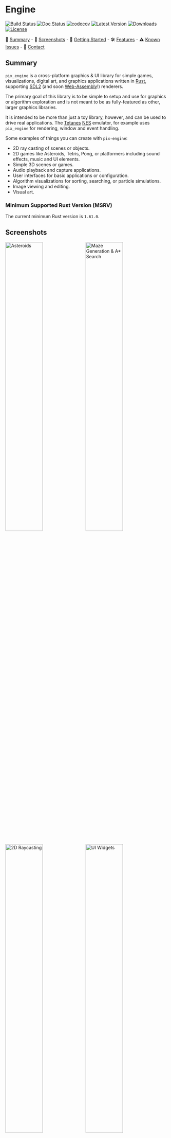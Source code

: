 # Engine

[![Build Status]][build] [![Doc Status]][docs] [![codecov]][coverage] [![Latest
Version]][crates.io] [![Downloads]][crates.io] [![License]][mit]

[build status]: https://img.shields.io/github/workflow/status/lukexor/pix-engine/CI?style=plastic
[build]: https://github.com/lukexor/pix-engine/actions/workflows/ci.yml
[doc status]: https://img.shields.io/docsrs/pix-engine?style=plastic
[docs]: https://docs.rs/pix-engine/
[codecov]: https://codecov.io/gh/lukexor/pix-engine/branch/main/graph/badge.svg?token=2O6FVY5VZV
[coverage]: https://codecov.io/gh/lukexor/pix-engine
[latest version]: https://img.shields.io/crates/v/pix-engine?style=plastic
[crates.io]: https://crates.io/crates/pix-engine
[downloads]: https://img.shields.io/crates/d/pix-engine?style=plastic
[license]: https://img.shields.io/crates/l/pix-engine?style=plastic
[mit]: https://github.com/lukexor/pix-engine/blob/main/LICENSE-MIT

📖 [Summary](#summary) - 🌆 [Screenshots](#screenshots) - 🚀 [Getting
Started](#getting-started) - 🛠️ [Features](#features) - ⚠️ [Known
Issues](#known-issues) - 💬 [Contact](#contact)

## Summary

`pix_engine` is a cross-platform graphics & UI library for simple games,
visualizations, digital art, and graphics applications written in [Rust][],
supporting [SDL2][] (and soon [Web-Assembly][wasm]!) renderers.

The primary goal of this library is to be simple to setup and use for graphics
or algorithm exploration and is not meant to be as fully-featured as other,
larger graphics libraries.

It is intended to be more than just a toy library, however, and can be used to
drive real applications. The [Tetanes][] [NES][] emulator, for example uses
`pix_engine` for rendering, window and event handling.

Some examples of things you can create with `pix-engine`:

- 2D ray casting of scenes or objects.
- 2D games like Asteroids, Tetris, Pong, or platformers including sound effects,
  music and UI elements.
- Simple 3D scenes or games.
- Audio playback and capture applications.
- User interfaces for basic applications or configuration.
- Algorithm visualizations for sorting, searching, or particle simulations.
- Image viewing and editing.
- Visual art.

### Minimum Supported Rust Version (MSRV)

The current minimum Rust version is `1.61.0`.

## Screenshots

<img width="48%" alt="Asteroids"
src="https://raw.githubusercontent.com/lukexor/pix-engine/main/images/asteroids.png">&nbsp;&nbsp;<img
width="48%" alt="Maze Generation & A* Search"
src="https://raw.githubusercontent.com/lukexor/pix-engine/main/images/maze.png">
<img width="48%" alt="2D Raycasting"
src="https://raw.githubusercontent.com/lukexor/pix-engine/main/images/2d_raycasting.png">&nbsp;&nbsp;<img
width="48%" alt="UI Widgets"
src="https://raw.githubusercontent.com/lukexor/pix-engine/main/images/gui.png">
<img width="48%" alt="Fluid Simulation"
src="https://raw.githubusercontent.com/lukexor/pix-engine/main/images/fluid_simulation.png">&nbsp;&nbsp;<img
width="48%" alt="Matrix Rain"
src="https://raw.githubusercontent.com/lukexor/pix-engine/main/images/matrix.png">

## Getting Started

### Installing Dependencies

First and foremost you'll need [Rust][] installed! Follow the latest directions
at <https://www.rust-lang.org/learn/get-started>.

When building or running applications for a desktop target such as `macOS`,
`Linux`, or `Windows` and not a [Web-Assembly][wasm] target, you must install
[SDL2][] libraries. Note for windows: You may need to install
[Visual Studio C++ Build Tools][vc++].

There are several options for installing `SDL2`, but these are the most common:

- Install via [homebrew][] for `macOS`, a package management tool like `apt` for
  `Linux` or `MSVC` for `Windows`.

For more details and installation options see the [rust-sdl2][] documentation.

#### macOS, Linux, or Windows 10 Subsystem for Linux (homebrew)

```sh
brew install sdl2 sdl2_gfx sdl2_image sdl2_mixer sdl2_ttf
```

#### Linux (package manager)

Note: The minimum `SDL2` version is `2.0.20`. Some package managers may not have
the latest versions available.

_Ubuntu_:

```sh
sudo apt-get install libsdl2-dev libsdl2-gfx-dev libsdl2-image-dev
libsdl2-mixer-dev libsdl2-ttf-dev
```

_Fedora_:

```sh
sudo dnf install SDL2-devel SDL2_gfx-devel SDL2_image-devel SDL2_mixer-devel SDL2_ttf-devel
```

_Arch_:

```sh
sudo pacman -S sdl2 sdl2_gfx sdl2_image sdl2_mixer sdl2_ttf
```

#### Windows (MSVC)

1. Download the latest `SDL2` `MSVC` development libraries from
   <https://www.libsdl.org/download-2.0.php> e.g. (`SDL2-devel-2.0.20-VC.zip`).
2. Download the latest `SDL2_image`, `SDL2_mixer`, and `SDL2_ttf` `MSVC`
   development libraries from
   <https://www.libsdl.org/projects/>. e.g. (`SDL2_image-devel-2.0.5-VC.zip`).
3. Unzip each `.zip` file into a folder.
4. Copy library files:
   - from: `lib\x64\`
   <!-- markdownlint-disable-next-line line-length -->
   - to: `C:\Users\{Username}\.rustup\toolchains\{current toolchain}\lib\rustlib\{current toolchain}\lib`
     where `{current toolchain}` is likely `stable-x86_64-pc-windows-msvc`.
     - _Note_: If you don't use `rustup`, See [rust-sdl2][] for more info on
       Windows installation.
5. Copy all `dll` files:
   - from: `lib\x64\`
   - to: your `cargo` project next to `Cargo.toml`.

MSVC binaries for SDL2 are also present in this repository under the `lib`
folder.

### Creating Your Application

Creating a visual or interactive application using `pix-engine` requires
implementing only a single method of the [`PixEngine`][appstate] trait for your
application: [`PixEngine::on_update`][appstate::on_update] which gets executed as
often as possible. Within that function you'll have access to a mutable
[`PixState`][pixstate] object which provides several methods for modifying
settings and drawing to the screen.

[`PixEngine`][appstate] provides additional methods that can be implemented to
respond to user events and handle application startup and teardown.

Here's an example application which simply draws a circle following the mouse
and renders it white or black depending if the mouse is held down or not:

```rust no_run
use pix_engine::prelude::*;

struct MyApp;

impl PixEngine for MyApp {
    // Set up application state and initial settings. `PixState` contains
    // engine specific state and utility methods for actions like getting mouse
    // coordinates, drawing shapes, etc. (Optional)
    fn on_start(&mut self, s: &mut PixState) -> PixResult<()> {
        // Set the background to GRAY and clear the screen.
        s.background(Color::GRAY);

        // Change the font family to NOTO and size to 16 instead of using the
        // defaults.
        s.font_family(Font::NOTO)?;
        s.font_size(16);

        // Returning `Err` instead of `Ok` would indicate initialization failed,
        // and that the application should terminate immediately.
        Ok(())
    }

    // Main update/render loop. Called as often as possible unless
    // `target_frame_rate` was set with a value. (Required)
    fn on_update(&mut self, s: &mut PixState) -> PixResult<()> {
        // Set fill color to black if mouse is pressed, otherwise wite.
        if s.mouse_pressed() {
            s.fill(color!(0));
        } else {
            s.fill(color!(255));
        }

        // Draw a circle with fill color at the mouse position with a radius of
        // 80.
        let m = s.mouse_pos();
        s.circle([m.x(), m.y(), 80])?;

        Ok(())
    }

    // Clean up any state or resources before exiting such as deleting temporary
    // files or saving game state. (Optional)
    fn on_stop(&mut self, s: &mut PixState) -> PixResult<()> {
        Ok(())
    }
}

fn main() -> PixResult<()> {
    let mut engine = Engine::builder()
      .dimensions(800, 600)
      .title("MyApp")
      .show_frame_rate()
      .resizable()
      .build()?;
    let mut app = MyApp;
    engine.run(&mut app)
}
```

## Features

### Crate Feature Flags

The following features can be added to your `Cargo.toml` depending on your
needs. e.g.:

```toml
[dependencies.pix-engine]
version = "0.6.0"
default-features = false
features = ["serde"]
```

- **serde** - Adds [serde][] `Serialize`/`Deserialize` implementations for all
  enums/structs.

- **backtrace** - Enables the `backtrace` feature for [anyhow][], which allows
  printing backtraces based on environment variables outlined in
  [std::backtrace][]. Useful for debugging.

- **opengl** - Forces `sdl2` to use `opengl` as its renderer. This feature is
  disabled by default, allowing `sdl2` to use whichever renderer it defaults to
  on the target system. For example, macOS defaults to `metal`.

### PixState

[`PixState`][pixstate] is the global application context for the entire
`pix-engine` lifecycle from setup to teardown. It contains all of the settings
and methods required to draw pixels to the screen, manage windows, textures,
rendering settings, etc. See [Creating Your
Application](#creating-your-application) for a brief introduction to the engine
lifecycle methods and examples of using [`PixState`][pixstate].

### Drawing

All of the drawing primitives for drawing shapes, text, or UI widgets are all
available on the [`PixState`][pixstate] instance. Some methods are only
available when the corresponding traits are in scope. Many traits are included
by default in the [`prelude`](crate::prelude).

Some examples:

```rust ignore
// Draw a circle at `(x, y)` coordinates`(0, 0)` with a radius of `80`.
s.circle([0, 0, 80])?;

// Draw a rectangle at `(x, y)` coordinates `(10, 20)` with a width `80` and a
// height of `100`.
s.rect([10, 20, 80, 100])?;
```

There are also several convenience macros for creating shapes that can be used
for drawing, or storing inside a `struct`:

```rust ignore
// Create a triangle with points at `(x, y)` coordinates `(10, 20)`, `(30, 10)`,
// `(20, 25)`.
let t = tri!([10, 20], [30, 10], [20, 25]);

// Create a 3D point at `(x, y, z)` coordinates `(10, 20, 10)`.
let p = point!(10, 20, 10);

// Create a square at point `p` with a width/height of `100`.
let r = square!(p, 100);
```

#### Textures

Textures are simple a representation of pixels but have some extra flexibility:

- They can be drawn to separately from the primary canvas being rendered.
- They can be transformed, clipped, or modified.
- They can be blended together and overlayed on each other.

By default, all drawing operations target the primary window canvas. Once drawn,
the pixels are static and can only be drawn over. Using textures allows you to
create things like draggable elements, popups, animation sprites, etc.

To create a texture:

```rust ignore
// Create a texture with a width and height of 256, formatting as RGB with no
// alpha channel. You can also provide `None` as the format which will inherit
// the format of the current window.
let texture_id = s.create_texture(256, 256, PixelFormat::Rgb);

// Draw to the texture. These changes are not visible in the window.
s.set_texture_target(texture_id)?;
s.background(Color::BLACK);
s.text("Hello World!");
s.clear_texture_target();

// Now draw the texture to the current canvas. Specifying `None` as the `src`
// argument means use the entire texture size. The `dst` here is double the
// original texture which has the effect of scaling the texture by 2.
s.texture(texture_id, None, rect!(0, 0, 512, 512))?;

// To clean up unused textures, simply delete them.
s.delete_texture(texture_id)?;
```

### Audio

A limited form of audio support is available, with wider support coming soon. By
default, an audio queue is available that you can push samples to:

```rust ignore
s.resume_audio(); // Audio queue starts in a `Paused` state.

// Some method generating `f32` samples between 0.0 and 1.0
let samples = generate_audio();
s.enqueue_audio(&samples);
```

There is also an [`AudioCallback`](crate::prelude::AudioCallback) trait you can
implement for doing callback-based audio generation. See the `examples/` folder
for details. Using this callback you can also do limited audio recording and
playback with a microphone.

### UI

#### Overview

`pix-engine` offers an immediate mode graphical user interface ([IMGUI][])
library which allows for rapid UI development that is performant and simple to
setup/iterate on. Some limitations:

- Styling is limited to simple color themes and spacing.
- No animations or graphical effects.
- Limited layout constructs - more complicated layouts require carefully crafted
  code.
- Limited responsiveness for changes in viewport.

Much of the API design is inspired by [Dear ImGui][], but note the following differences:

- There are no window rendering utilities or features. Instead, separate native
  windows can be opened with UI elements rendered within. This approach
  simplifies window management by leveraging the native window features like
  minimize, maximize, resizing, etc.

#### End-User Guide

- `Tab`/`Shift-Tab` cycles focus through interactable elements.
- `Enter`/`Return` on an active element simulates clicking on it.
- `Ctrl+Click` (`Cmd+Click` on macOS) on a slider or drag box to edit the value
  as text.
  - Pressing `Tab`/`Escape`/`Return` exits editing mode.
- The mouse wheel can scroll elements that are out of view.
- Text Fields:
  - `Ctrl+Backspace` (`Cmd+Backspace` on macOS) to delete all content.
  - `Alt+Backspace` (`Option+Backspace` on macOS) to delete a single word.
  - `Ctrl+X` (`Cmd+X` on macOS) to cut contents to the system clipboard.
  - `Ctrl+C` (`Cmd+C` on macOS) to copy contents to the system clipboard.
  - `Ctrl+V` (`Cmd+V` on macOS) to paste contents from the system clipboard.

#### Programmer Notes

- See `gui` in the `examples/` folder to get started.
- The UI is generated in code with UI method calls executed on the `PixState`
  instance in the `PixState::on_update` render loop which is called every frame.
- Elements are rendered in-order from top-left, to bottom-right.
- Unless explicitly changed, each element will position itself below the
  previous element. Calling `PixState::same_line` will shift position to the
  right of the previous element.

#### Windows

As your application grows, you may find the need to have different views open
simultaneously. This can be done by opening up additional windows to render
into. Each window has it's own canvas, while sharing the global `PixState`
context settings. The API is very similar to working with textures.

```rust ignore
// Create a window with size of 800x600.
let window_id = s
  .window()
  .dimensions(800, 600)
  .title("My Window")
  .position_centered()
  .build()?;

// Draw to the window. These changes are immediately visible in the window.
s.set_window_target(window_id)?;
s.background(Color::BLACK);
s.fill(Color::RED);
s.text("Hello World!");
s.reset_window_target();

// A user can either close the window with the `X` button, `Ctrl-W`, `Alt-F4`,
// etc. or you can close it programatically.
s.close_window(window_id)?;
```

**Note:** One thing to consider when creating and managing widnows is that when
a window gets closed, its ID becomes invalid. Attempting to draw in an invalid
window will return an error. Thus, most window creation will also require
removing invalid window IDs from their application:

```rust ignore
fn on_window_event(
    &mut self,
    _s: &mut PixState,
    window_id: WindowId,
    event: WindowEvent,
) -> PixResult<()> {
    if event == WindowEvent::Close && self.popup_window == Some(window_id) {
      self.popup_window = None;
    }
    Ok(())
}
```

### Logging

This library uses the [log][] crate. To leverage
logging in your application, choose one of the supported logger implementations
and initialize it in your `main` function.

Example using [env_logger][]:

```rust ignore
fn main() -> PixResult<()> {
    env_logger::init();

    let mut engine = Engine::builder()
      .dimensions(800, 600)
      .title("MyApp")
      .build()?;
    let mut app = MyApp;
    engine.run(&mut app)
}
```

## Known Issues

See the [github issue tracker][].

## License

Licensed under either of

- Apache License, Version 2.0 ([LICENSE-APACHE][])
- MIT license ([LICENSE-MIT][])

at your option.

## Contribution

Unless you explicitly state otherwise, any contribution intentionally submitted
for inclusion in the work by you, as defined in the Apache-2.0 license, shall be
dual licensed as above, without any additional terms or conditions.

## Contact

For issue reporting, please use the [github issue tracker][]. You can also
contact me directly at <https://lukeworks.tech/contact/>.

## Credits

This has been a true passion project for several years and I can't thank the
open source community enough for the all the amazing content and support.

A special shout out to the following projects which heavily inspired the
implementation and evolution of this crate:

- [OneLoneCoder][] and the [olcPixelGameEngine][].
- [The Coding Train][] and [p5js][].
- [Dear ImGui][]

[rust]: https://www.rust-lang.org/
[sdl2]: https://crates.io/crates/sdl2/
[vc++]: https://visualstudio.microsoft.com/visual-cpp-build-tools/
[homebrew]: https://brew.sh/
[rust-sdl2]: https://github.com/Rust-SDL2/rust-sdl2#sdl20-development-libraries
[log]: https://crates.io/crates/log
[env_logger]: https://crates.io/crates/env_logger
[wasm]: https://www.rust-lang.org/what/wasm
[tetanes]: https://crates.io/crates/tetanes
[nes]: https://en.wikipedia.org/wiki/Nintendo_Entertainment_System
[appstate]: crate::prelude::PixEngine
[appstate::on_update]: crate::prelude::PixEngine::on_update
[pixstate]: crate::prelude::PixState
[serde]: https://crates.io/crates/serde
[anyhow]: https://crates.io/crates/anyhow
[std::backtrace]: https://doc.rust-lang.org/std/backtrace/index.html#environment-variables
[github issue tracker]: https://github.com/lukexor/pix-engine/issues
[license-apache]: http://www.apache.org/licenses/LICENSE-2.0
[license-mit]: http://opensource.org/licenses/MIT
[onelonecoder]: https://github.com/OneLoneCoder/
[olcpixelgameengine]: https://github.com/OneLoneCoder/olcPixelGameEngine
[the coding train]: https://www.youtube.com/channel/UCvjgXvBlbQiydffZU7m1_aw
[p5js]: https://p5js.org/
[imgui]: http://www.johno.se/book/imgui.html
[dear imgui]: https://github.com/ocornut/imgui
